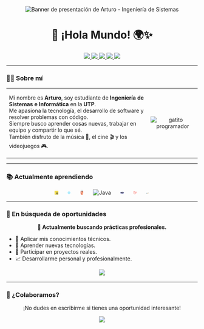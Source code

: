<!-- 🌟 Banner visual destacado al inicio -->
<p align="center">
  <img src="https://pa1.narvii.com/6580/8098c6e9207376889eeb0532d9f5a0723c4d73f5_hq.gif" width="20%" alt="Banner de presentación de Arturo - Ingeniería de Sistemas" />
</p>

<h1 align="center">👋 ¡Hola Mundo! 🌍✨</h1>

<p align="center">
  <a href="https://www.linkedin.com/in/cesar-arturo-torres-negrini-33b908314/">
    <img src="https://img.shields.io/badge/-LinkedIn-0A66C2?style=flat&logo=linkedin&logoColor=white" />
  </a>
  <a href="https://github.com/TheArturo">
    <img src="https://img.shields.io/github/followers/TheArturo?label=GitHub&style=social" />
  </a>
  <a href="https://www.instagram.com/thearturo_idk">
    <img src="https://img.shields.io/badge/-Instagram-c13584?style=flat&labelColor=c13584&logo=instagram&logoColor=white" />
  </a>
  <a href="mailto:arturo153cesayt@gmail.com">
    <img src="https://img.shields.io/badge/Gmail-Email-red?style=flat&logo=gmail&logoColor=white" />
  </a>
  <a href="https://steamcommunity.com/profiles/76561199071984865/">
    <img src="https://img.shields.io/badge/Steam-000000?style=flat&logo=steam&logoColor=white" />
  </a>
</p>

---

### 👨‍💻 Sobre mí

<table>
  <tr>
    <td>

Mi nombre es **Arturo**, soy estudiante de **Ingeniería de Sistemas e Informática** en la **UTP**.  
Me apasiona la tecnología, el desarrollo de software y resolver problemas con código.  
Siempre busco aprender cosas nuevas, trabajar en equipo y compartir lo que sé.  
También disfruto de la música 🎵, el cine 🎬 y los videojuegos 🎮.

</td>
    <td align="center">
      <img src="https://media.giphy.com/media/qgQUggAC3Pfv687qPC/giphy.gif" width="230" alt="gatito programador" />
    </td>
  </tr>
</table>

---

### 📚 Actualmente aprendiendo

<p align="center">
  <img src="https://raw.githubusercontent.com/github/explore/main/topics/javascript/javascript.png" alt="JavaScript" title="JavaScript" height="10" style="margin: 0 10px;" />
  <img src="https://raw.githubusercontent.com/github/explore/main/topics/react/react.png" alt="React" title="React" height="10" style="margin: 0 10px;" />
  <img src="https://raw.githubusercontent.com/github/explore/main/topics/html/html.png" alt="HTML" title="HTML" height="10" style="margin: 0 10px;" />
  <img src="https://img.icons8.com/color/48/000000/java-coffee-cup-logo.png" alt="Java" title="Java" height="10" style="margin: 0 10px;" />
  <img src="https://raw.githubusercontent.com/github/explore/main/topics/php/php.png" alt="PHP" title="PHP" height="10" style="margin: 0 10px;" />
  <img src="https://raw.githubusercontent.com/github/explore/main/topics/laravel/laravel.png" alt="Laravel" title="Laravel" height="10" style="margin: 0 10px;" />
  <img src="https://raw.githubusercontent.com/github/explore/main/topics/mysql/mysql.png" alt="MySQL" title="MySQL" height="10" style="margin: 0 10px;" />
</p>


---

### 🚀 En búsqueda de oportunidades

<p align="center"><strong>📢 Actualmente buscando prácticas profesionales.</strong></p>

- 🎯 Aplicar mis conocimientos técnicos.  
- 🧠 Aprender nuevas tecnologías.  
- 🤝 Participar en proyectos reales.  
- 📈 Desarrollarme personal y profesionalmente.

<p align="center">
  <img src="https://media.giphy.com/media/f3iwJFOVOwuy7K6FFw/giphy.gif" width="220" />
</p>

---

### 💬 ¿Colaboramos?

<p align="center">
  ¡No dudes en escribirme si tienes una oportunidad interesante!
</p>

<p align="center">
  <img src="https://media.giphy.com/media/3o7abB06u9bNzA8lu8/giphy.gif" width="180" />
</p>
